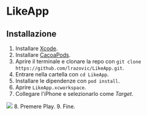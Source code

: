 # LikeApp

## Installazione

1. Installare [Xcode](https://itunes.apple.com/it/app/xcode/id497799835?mt=12).
2. Installare [CacoaPods](https://cocoapods.org/).
3. Aprire il terminale e clonare la repo con `git clone https://github.com/lrazovic/LikeApp.git`.
4. Entrare nella cartella con `cd LikeApp`.
5. Installare le dipendenze con `pod install`.
6. Aprire `LikeApp.xcworkspace`.
7. Collegare l'iPhone e selezionarlo come *Target*.


 ![](https://image.ibb.co/iZXGd6/Screenshot_2017_10_29_15_59_42.png)
8. Premere Play.
9. Fine.